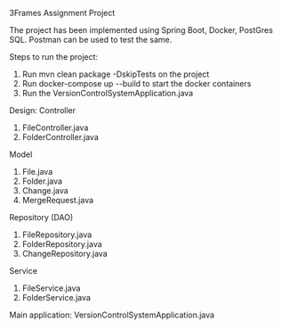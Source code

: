 3Frames Assignment Project

The project has been implemented using Spring Boot, Docker, PostGres SQL. Postman can be used to test the same.

Steps to run the project:
  1. Run mvn clean package -DskipTests on the project
  2. Run docker-compose up --build to start the docker containers
  3. Run the VersionControlSystemApplication.java

Design:
Controller
  1. FileController.java
  2. FolderController.java

Model
 1. File.java
 2. Folder.java
 3. Change.java
 4. MergeRequest.java

Repository (DAO)
  1. FileRepository.java
  2. FolderRepository.java
  3. ChangeRepository.java

Service
  1. FileService.java
  2. FolderService.java

Main application: VersionControlSystemApplication.java
